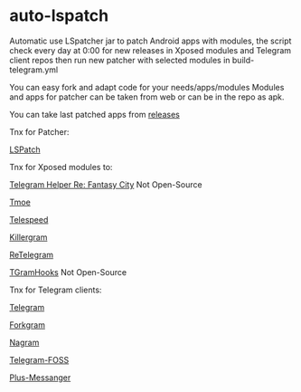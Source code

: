# auto-lspatch
Automatic use LSpatcher jar to patch Android apps with modules, the script check every day at 0:00 for new releases in Xposed modules and Telegram client repos then run new patcher with selected modules in build-telegram.yml

You can easy fork and adapt code for your needs/apps/modules
Modules and apps for patcher can be taken from web or can be in the repo as apk.

You can take last patched apps from [releases](https://github.com/MartinatorTime/auto-lspatch/releases/tag/LSpatched)

Tnx for Patcher:

[LSPatch](https://github.com/LSPosed/LSPatch)

Tnx for Xposed modules to:

[Telegram Helper Re: Fantasy City](https://t.me/ReFantasyCity) Not Open-Source

[Tmoe](https://github.com/cinit/TMoe)

[Telespeed](https://github.com/Xposed-Modules-Repo/io.github.tehcneko.telespeed)

[Killergram](https://github.com/shatyuka/Killergram)

[ReTelegram](https://github.com/Sakion-Team/Re-Telegram)

[TGramHooks](https://4pda.to/forum/index.php?showtopic=603033&st=1060#entry124676967) Not Open-Source

Tnx for Telegram clients:

[Telegram](https://telegram.org/android)

[Forkgram](https://github.com/forkgram/TelegramAndroid)

[Nagram](https://github.com/NextAlone/Nagram)

[Telegram-FOSS](https://github.com/Telegram-FOSS-Team/Telegram-FOSS)

[Plus-Messanger](https://plusmessenger.org/)